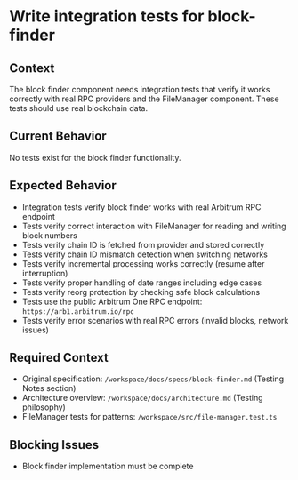 # Write integration tests for block-finder

## Context

The block finder component needs integration tests that verify it works correctly with real RPC providers and the FileManager component. These tests should use real blockchain data.

## Current Behavior

No tests exist for the block finder functionality.

## Expected Behavior

- Integration tests verify block finder works with real Arbitrum RPC endpoint
- Tests verify correct interaction with FileManager for reading and writing block numbers
- Tests verify chain ID is fetched from provider and stored correctly
- Tests verify chain ID mismatch detection when switching networks
- Tests verify incremental processing works correctly (resume after interruption)
- Tests verify proper handling of date ranges including edge cases
- Tests verify reorg protection by checking safe block calculations
- Tests use the public Arbitrum One RPC endpoint: `https://arb1.arbitrum.io/rpc`
- Tests verify error scenarios with real RPC errors (invalid blocks, network issues)

## Required Context

- Original specification: `/workspace/docs/specs/block-finder.md` (Testing Notes section)
- Architecture overview: `/workspace/docs/architecture.md` (Testing philosophy)
- FileManager tests for patterns: `/workspace/src/file-manager.test.ts`

## Blocking Issues

- Block finder implementation must be complete
